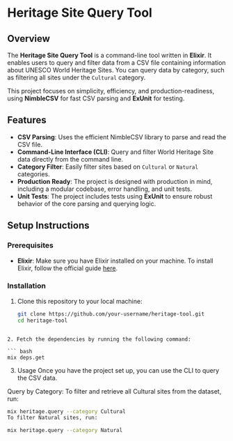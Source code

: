# Heritage Site Query Tool

## Overview

The **Heritage Site Query Tool** is a command-line tool written in **Elixir**. It enables users to query and filter data from a CSV file containing information about UNESCO World Heritage Sites. You can query data by category, such as filtering all sites under the `Cultural` category.

This project focuses on simplicity, efficiency, and production-readiness, using **NimbleCSV** for fast CSV parsing and **ExUnit** for testing.

## Features

- **CSV Parsing**: Uses the efficient NimbleCSV library to parse and read the CSV file.
- **Command-Line Interface (CLI)**: Query and filter World Heritage Site data directly from the command line.
- **Category Filter**: Easily filter sites based on `Cultural` or `Natural` categories.
- **Production Ready**: The project is designed with production in mind, including a modular codebase, error handling, and unit tests.
- **Unit Tests**: The project includes tests using **ExUnit** to ensure robust behavior of the core parsing and querying logic.

## Setup Instructions

### Prerequisites

- **Elixir**: Make sure you have Elixir installed on your machine. To install Elixir, follow the official guide [here](https://elixir-lang.org/install.html).

### Installation

1. Clone this repository to your local machine:

   ``` bash
   git clone https://github.com/your-username/heritage-tool.git
   cd heritage-tool
  ```

2. Fetch the dependencies by running the following command:

  ``` bash
  mix deps.get
  ```

3. Usage
Once you have the project set up, you can use the CLI to query the CSV data.

Query by Category: To filter and retrieve all Cultural sites from the dataset, run:

  ``` bash
  mix heritage.query --category Cultural
  To filter Natural sites, run:
  ```

  ``` bash
  mix heritage.query --category Natural
  ```